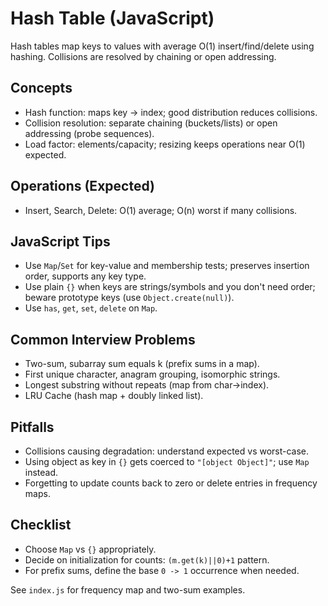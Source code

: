 # Hash Table (JavaScript)

 Hash tables map keys to values with average O(1) insert/find/delete using hashing. Collisions are resolved by chaining or open addressing.

 ## Concepts
 - Hash function: maps key -> index; good distribution reduces collisions.
 - Collision resolution: separate chaining (buckets/lists) or open addressing (probe sequences).
 - Load factor: elements/capacity; resizing keeps operations near O(1) expected.

 ## Operations (Expected)
 - Insert, Search, Delete: O(1) average; O(n) worst if many collisions.

 ## JavaScript Tips
 - Use `Map`/`Set` for key-value and membership tests; preserves insertion order, supports any key type.
 - Use plain `{}` when keys are strings/symbols and you don't need order; beware prototype keys (use `Object.create(null)`).
 - Use `has`, `get`, `set`, `delete` on `Map`.

 ## Common Interview Problems
 - Two-sum, subarray sum equals k (prefix sums in a map).
 - First unique character, anagram grouping, isomorphic strings.
 - Longest substring without repeats (map from char->index).
 - LRU Cache (hash map + doubly linked list).

 ## Pitfalls
 - Collisions causing degradation: understand expected vs worst-case.
 - Using object as key in `{}` gets coerced to `"[object Object]"`; use `Map` instead.
 - Forgetting to update counts back to zero or delete entries in frequency maps.

 ## Checklist
 - Choose `Map` vs `{}` appropriately.
 - Decide on initialization for counts: `(m.get(k)||0)+1` pattern.
 - For prefix sums, define the base `0 -> 1` occurrence when needed.

 See `index.js` for frequency map and two-sum examples.

